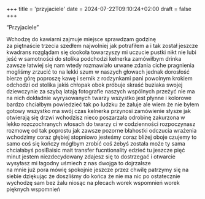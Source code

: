 +++
title = 'przyjaciele'
date = 2024-07-22T09:10:24+02:00
draft = false
+++

    
“Przyjaciele” 

Wchodzę do kawiarni 
zajmuje miejsce 
sprawdzam godzinę  
za piętnaście trzecia 
szedłem najwolniej jak potrafiłem a i tak został jeszcze kwadrans 
rozglądam się dookoła 
towarzyszy mi uczucie pustki
nikt nie lubi jeść w samotności 
do stolika podchodzi kelnerka 
zamówiłbym drinka  
zawsze łatwiej się nam wtedy rozmawiało 
urwane zdania ciche pragnienia
mogliśmy zrzucić to  na lekki szum w naszych głowach 
jednak dorosłość bierze górę 
poproszę kawę i sernik z rodzynkami 
pani powolnym krokiem odchodzi od stolika
jakiś chłopak  obok  próbuje skraść buziaka swojej dziewczynie 
za szybą latają fotografie naszych wspólnych przeżyć
nie ma na nich dokładnie wyrysowanych twarzy 
wszystko jest płynne i kolorowe 
bardzo chciałbym powiedzieć 
tak po ludzku że żałuje
ale wiem że nie byłem gotowy 
wszystko ma swój czas 
kelnerka przynosi zamówienie 
słysze jak otwierają się drzwi
wchodzisz nieco poszarzała
odrobinę zakurzona
w lekko rozczochranych włosach 
 do twarzy ci w codzienności
rozpoczynasz rozmowę od tak poprostu 
jak zawsze 
pozorne błahostki 
odczucia 
wrażenia 
wchodzimy coraz głębiej 
stopniowo
jesteśmy coraz bliżej 
oboje czujemy to samo
coś się kończy
mógłbym zrobić coś żebyś została 
może ty sama chciałabyś posiBaisic mait transfer fucntionality edzieć tu jeszcze pięć minut 
jestem niezdecydowany
 zdajesz się to dostrzegać  i otwarcie wysyłasz mi łagodny uśmiech 
z nas dwojga to dojrzalsze   
na mnie już pora mówię spokojnie
jeszcze przez chwilę patrzymy się na siebie  dziękując że doszliśmy do końca 
że nie ma nic po 
ostatecznie wychodzę sam 
bez żalu 
niosąc  na plecach worek wspomnień
worek pięknych wspomnień

